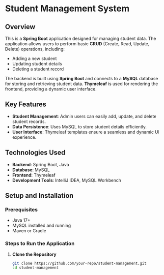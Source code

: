 # Student Management System

## Overview
This is a **Spring Boot** application designed for managing student data. The application allows users to perform basic **CRUD** (Create, Read, Update, Delete) operations, including:

- Adding a new student  
- Updating student details  
- Deleting a student record  

The backend is built using **Spring Boot** and connects to a **MySQL** database for storing and retrieving student data. **Thymeleaf** is used for rendering the frontend, providing a dynamic user interface.

## Key Features
- **Student Management**: Admin users can easily add, update, and delete student records.  
- **Data Persistence**: Uses MySQL to store student details efficiently.  
- **User Interface**: Thymeleaf templates ensure a seamless and dynamic UI experience.  

## Technologies Used
- **Backend**: Spring Boot, Java  
- **Database**: MySQL  
- **Frontend**: Thymeleaf  
- **Development Tools**: IntelliJ IDEA, MySQL Workbench  

## Setup and Installation
### Prerequisites
- Java 17+  
- MySQL installed and running  
- Maven or Gradle  

### Steps to Run the Application
1. **Clone the Repository**  
   ```sh
   git clone https://github.com/your-repo/student-management.git
   cd student-management

